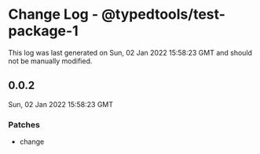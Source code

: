 # Change Log - @typedtools/test-package-1

This log was last generated on Sun, 02 Jan 2022 15:58:23 GMT and should not be manually modified.

## 0.0.2
Sun, 02 Jan 2022 15:58:23 GMT

### Patches

- change

